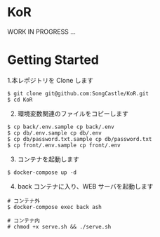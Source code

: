 # KoR
WORK IN PROGRESS ...

# Getting Started

1.本レポジトリを Clone します
```
$ git clone git@github.com:SongCastle/KoR.git
$ cd KoR
```

2. 環境変数関連のファイルをコピーします
```
$ cp back/.env.sample cp back/.env
$ cp db/.env.sample cp db/.env
$ cp db/password.txt.sample cp db/password.txt
$ cp front/.env.sample cp front/.env
```

3. コンテナを起動します
```
$ docker-compose up -d
```

4. back コンテナに入り、WEB サーバを起動します
```
# コンテナ外
$ docker-compose exec back ash

# コンテナ内
# chmod +x serve.sh && ./serve.sh
```
